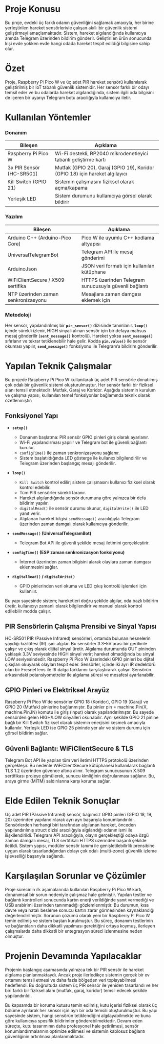 # Proje Konusu

Bu proje, evdeki üç farklı odanın güvenliğini sağlamak amacıyla, her birine yerleştirilen hareket sensörleriyle çalışan akıllı bir güvenlik sistemi geliştirmeyi amaçlamaktadır. Sistem, hareket algılandığında kullanıcıya anında Telegram üzerinden bildirim gönderir. Geliştirilen ürün sonucunda kişi evde yokken evde hangi odada hareket tespit edildiği bilgisine sahip olur.

# Özet

Proje, Raspberry Pi Pico W ve üç adet PIR hareket sensörü kullanılarak geliştirilmiş bir IoT tabanlı güvenlik sistemidir. Her sensör farklı bir odayı temsil eder ve bu odalarda hareket algılandığında, sistem ilgili oda bilgisini de içeren bir uyarıyı Telegram botu aracılığıyla kullanıcıya iletir.

# Kullanılan Yöntemler

### Donanım

| Bileşen                  | Açıklama                                                                 |
|--------------------------|--------------------------------------------------------------------------|
| Raspberry Pi Pico W      | Wi-Fi destekli, RP2040 mikrodenetleyici tabanlı geliştirme kartı         |
| 3x PIR Sensör (HC-SR501) | Mutfak (GPIO 20), Garaj (GPIO 19), Koridor (GPIO 18) için hareket algılayıcı |
| Kill Switch (GPIO 21)    | Sistemin çalışmasını fiziksel olarak açma/kapama                         |
| Yerleşik LED             | Sistem durumunu kullanıcıya görsel olarak bildirir                       |

### Yazılım

| Bileşen                              | Açıklama                                                                  |
|--------------------------------------|---------------------------------------------------------------------------|
| Arduino C++ (Arduino-Pico Core)     | Pico W ile uyumlu C++ kodlama altyapısı                                   |
| UniversalTelegramBot                | Telegram API ile mesaj gönderimi                                          |
| ArduinoJson                         | JSON veri formatı için kullanılan kütüphane                               |
| WiFiClientSecure / X509 sertifika   | HTTPS üzerinden Telegram sunucusuyla güvenli bağlantı                     |
| NTP üzerinden zaman senkronizasyonu | Mesajlara zaman damgası eklemek için                                      |

### Metodoloji
 Her sensör, yapılandırılmış bir **`pir_sensor()`** dizisinde tanımlanır.
 **`loop()`** içinde sürekli izlenir, HIGH sinyali alınan sensör için bir defaya mahsus mesaj gönderilir (**`sent_message()`** kontrolü).
 Hareket yoksa **`sent_message()`** sıfırlanır ve tekrar tetiklenebilir hale gelir.
Kodda **`pin.value()`** ile sensör okuması yapılır, **`send_message()`** fonksiyonu ile Telegram’a bildirim gönderilir.


# Yapılan Teknik Çalışmalar

Bu projede Raspberry Pi Pico W kullanılarak üç adet PIR sensörle donatılmış çok odalı bir güvenlik sistemi oluşturulmuştur. Her sensör farklı bir fiziksel alanı temsil etmektedir: Mutfak, Garaj ve Koridor. Aşağıda sistemin kurulum ve çalışma yapısı, kullanılan temel fonksiyonlar bağlamında teknik olarak özetlenmiştir:

## Fonksiyonel Yapı

- **`setup()`**
  - Donanım başlatma: PIR sensör GPIO pinleri giriş olarak ayarlanır.
  - Wi-Fi yapılandırması yapılır ve Telegram bot ile güvenli bağlantı kurulur.
  - `configTime()` ile zaman senkronizasyonu sağlanır.
  - Sistem başlatıldığında LED gösterge ile kullanıcı bilgilendirilir ve Telegram üzerinden başlangıç mesajı gönderilir.

- **`loop()`**
  - `Kill Switch` kontrol edilir; sistem çalışmasını kullanıcı fiziksel olarak kontrol edebilir.
  - Tüm PIR sensörler sürekli taranır.
  - Hareket algılandığında sensör durumuna göre yalnızca bir defa bildirim yapılır.
  - `digitalRead()` ile sensör durumu okunur, `digitalWrite()` ile LED yanıt verir.
  - Algılanan hareket bilgisi `sendMessage()` aracılığıyla Telegram üzerinden zaman damgalı olarak kullanıcıya gönderilir.

- **`sendMessage()` (UniversalTelegramBot)**
  - Telegram Bot API ile güvenli şekilde mesaj iletimini gerçekleştirir.

- **`configTime()` (ESP zaman senkronizasyon fonksiyonu)**
  - İnternet üzerinden zaman bilgisini alarak olaylara zaman damgası eklenmesini sağlar.

- **`digitalRead()` / `digitalWrite()`**
  - GPIO pinlerinden veri okuma ve LED çıkış kontrolü işlemleri için kullanılır.

Bu yapı sayesinde sistem; hareketleri doğru şekilde algılar, oda bazlı bildirim üretir, kullanıcıyı zamanlı olarak bilgilendirir ve manuel olarak kontrol edilebilir modda çalışır.

## PIR Sensörlerin Çalışma Prensibi ve Sinyal Yapısı
HC-SR501 PIR (Passive Infrared) sensörleri, ortamda bulunan nesnelerin yaydığı kızılötesi (IR) ışını algılar. Bu sensörler 3.3–5V arası bir gerilimle çalışır ve çıkış olarak dijital sinyal üretir. Algılama durumunda OUT pininden yaklaşık 3.3V seviyesinde HIGH sinyal verir; hareket olmadığında bu sinyal LOW seviyesindedir. Raspberry Pi Pico W üzerindeki GPIO pinleri bu dijital çıkışları okuyarak olayları tespit eder. Sensörler, içinde iki ayrı IR dedektörü olan bir Fresnel lens ile IR dalga farklarını karşılaştırarak çalışır. Sensörün arkasındaki potansiyometreler ile algılama süresi ve mesafesi ayarlanabilir.

## GPIO Pinleri ve Elektriksel Arayüz
Raspberry Pi Pico W'de sensörler GPIO 18 (Koridor), GPIO 19 (Garaj) ve GPIO 20 (Mutfak) pinlerine bağlanmıştır. Bu pinler pin = machine.Pin(X, machine.Pin.IN) komutu ile giriş (input) olarak yapılandırılmıştır. Bu sayede sensörden gelen HIGH/LOW sinyalleri okunabilir. Aynı şekilde GPIO 21 pinine bağlı bir Kill Switch fiziksel olarak sistemin enerjisini kesmek amacıyla kullanılır. Yerleşik LED ise GPIO 25 pininde yer alır ve sistem durumu için görsel bildirim sağlar.

## Güvenli Bağlantı: WiFiClientSecure & TLS
Telegram Bot API ile yapılan tüm veri iletimi HTTPS protokolü üzerinden gerçekleşir. Bu nedenle WiFiClientSecure kütüphanesi kullanılarak bağlantı TLS 1.2 üzerinden güvence altına alınır. Telegram sunucusunun X.509 sertifikası projeye gömülerek, sunucu kimliğinin doğrulanması sağlanır. Bu, araya girme (MITM) saldırılarına karşı koruma sağlar.


# Elde Edilen Teknik Sonuçlar

Üç adet PIR (Passive Infrared) sensör, bağımsız GPIO pinleri (GPIO 18, 19, 20) üzerinden yapılandırılarak ayrı ayrı başarıyla konumlandırıldı.
Sensörlerden herhangi biri tarafından algılanan hareket, önceden yapılandırılmış struct dizisi aracılığıyla algılandığı odanın ismi ile ilişkilendirildi.
Telegram API aracılığıyla, olayın gerçekleştiği odaya özgü zaman damgalı mesaj, TLS sertifikalı HTTPS üzerinden başarılı şekilde iletildi.
Sistem yapısı, modüler sensör tanımı ile genişletilebilirlik prensibine uygun olarak tasarlandığından dolayı çok odalı (multi-zone) güvenlik izleme işlevselliği başarıyla sağlandı.

# Karşılaşılan Sorunlar ve Çözümler

Proje sürecinin ilk aşamalarında kullanılan Raspberry Pi Pico W kartı, donanımsal bir sorun nedeniyle çalışmaz hale gelmiştir. Yapılan testler ve bağlantı kontrolleri sonucunda kartın enerji verildiğinde yanıt vermediği ve USB arabirimi üzerinden tanınmadığı gözlemlenmiştir. Bu durumun, kısa devre veya hatalı besleme sonucu kartın zarar görmesinden kaynaklandığı değerlendirilmiştir. Sorunun çözümü olarak yeni bir Raspberry Pi Pico W temin edilmiş ve sistem baştan kurulmuştur. Bu süreç, donanım testlerinin ve bağlantıların daha dikkatli yapılması gerektiğini ortaya koymuş, ilerleyen çalışmalarda daha dikkatli bir entegrasyon süreci izlenmesine neden olmuştur.

# Projenin Devamında Yapılacaklar

Projenin başlangıç aşamasında yalnızca tek bir PIR sensör ile hareket algılama planlanmaktaydı. Ancak proje ilerledikçe sistemin gerçek bir ev ortamını temsil etmesi ve daha fazla bölgeden veri toplayabilmesi hedeflendi. Bu doğrultuda sistem üç PIR sensör ile yeniden tasarlandı ve her biri farklı bir fiziksel alanı (mutfak, garaj, koridor) temsil edecek şekilde yapılandırıldı.

Bu kapsamda bir koruma kutusu temin edilmiş, kutu içerisi fiziksel olarak üç bölüme ayrılarak her sensör için ayrı bir oda temsili oluşturulmuştur. Bu yapı sayesinde sistem, hangi sensörün tetiklendiğini algılayabilmekte ve buna göre kullanıcıya spesifik bildirimler gönderebilmektedir. Devam eden süreçte, kutu tasarımının daha profesyonel hale getirilmesi, sensör konumlandırmalarının optimize edilmesi ve sistemin kablosuz bağlantı güvenliğinin artırılması planlanmaktadır.


